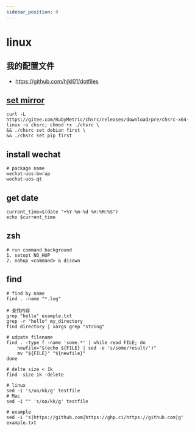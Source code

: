 ```yaml
---
sidebar_position: 0
---
```


# linux

## 我的配置文件

- https://github.com/hjkl01/dotfiles

## [set mirror](https://github.com/RubyMetric/chsrc)

```shell
curl -L https://gitee.com/RubyMetric/chsrc/releases/download/pre/chsrc-x64-linux -o chsrc; chmod +x ./chsrc \
&& ./chsrc set debian first \
&& ./chsrc set pip first
```

## install wechat

```
# package name
wechat-uos-bwrap
wechat-uos-qt
```

## get date
```shell
current_time=$(date "+%Y-%m-%d %H:%M:%S")
echo $current_time
```

## zsh

```
# run command background
1. setopt NO_HUP
2. nohup <command> & disown
```

## find

```shell
# find by name
find . -name "*.log"

# 查找内容
grep "hello" example.txt
grep -r "hello" my_directory
find directory | xargs grep "string"

# udpate filename
find . -type f -name 'some.*' | while read FILE; do
    newfile="$(echo ${FILE} | sed -e 's/some/result/')"
    mv "${FILE}" "${newfile}"
done

# delte size < 1k
find -size 1k -delete

# linux
sed -i 's/oo/kk/g' testfile
# Mac
sed -i "" 's/oo/kk/g' testfile

# example
sed -i 's|https://github.com|https://ghp.ci/https://github.com|g' example.txt
```
